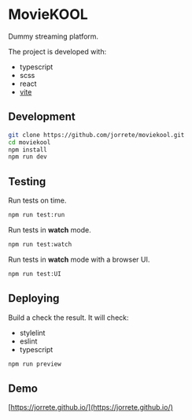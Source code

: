 # MovieKOOL

Dummy streaming platform.

The project is developed with:

- typescript
- scss
- react
- [vite](https://vitejs.dev/)


## Development

```bash
git clone https://github.com/jorrete/moviekool.git
cd moviekool
npm install
npm run dev
```

## Testing

Run tests on time.

```bash
npm run test:run
```

Run tests in **watch** mode.

```bash
npm run test:watch
```

Run tests in **watch** mode with a browser UI.

```bash
npm run test:UI
```

## Deploying

Build a check the result. It will check:

- stylelint
- eslint
- typescript

```bash
npm run preview
```

## Demo
[https://jorrete.github.io/](https://jorrete.github.io/)

